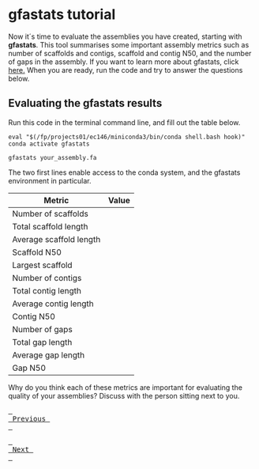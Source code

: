 # gfastats tutorial

Now it´s time to evaluate the assemblies you have created, starting with **gfastats**. This tool summarises some important assembly metrics such as number of scaffolds and contigs, scaffold and contig N50, and the number of gaps in the assembly. If you want to learn more about gfastats, click [here.](https://github.com/vgl-hub/gfastats) When you are ready, run the code and try to answer the questions below.

## Evaluating the gfastats results

Run this code in the terminal command line, and fill out the table below.


```
eval "$(/fp/projects01/ec146/miniconda3/bin/conda shell.bash hook)" 
conda activate gfastats

gfastats your_assembly.fa
```
The two first lines enable access to the conda system, and the gfastats environment in particular. 


Metric | Value
-------|-------
Number of scaffolds |
Total scaffold length |
Average scaffold length |
Scaffold N50 |
Largest scaffold |
Number of contigs |
Total contig length |
Average contig length |
Contig N50 |
Number of gaps |
Total gap length | 
Average gap length |
Gap N50 |


Why do you think each of these metrics are important for evaluating the quality of your assemblies? Discuss with the person sitting next to you.

[<kbd> <br> Previous <br> </kbd>](https://github.com/ebp-nor/genome-assembly-workshop-2022/blob/main/05_YaHS.md)

[<kbd> <br> Next <br> </kbd>](https://github.com/ebp-nor/genome-assembly-workshop-2022/blob/main/07_BUSCO.md)